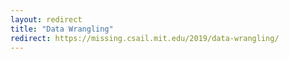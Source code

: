```yaml
---
layout: redirect
title: "Data Wrangling"
redirect: https://missing.csail.mit.edu/2019/data-wrangling/
---
```

